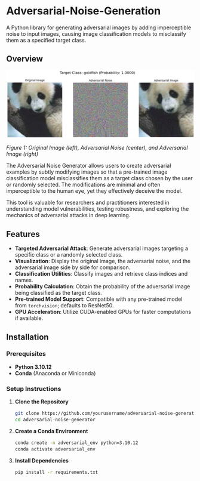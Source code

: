 # Adversarial-Noise-Generation

A Python library for generating adversarial images by adding imperceptible noise to input images, causing image classification models to misclassify them as a specified target class.

## Overview

![Adversarial Example](results/adversarial_noise_example.png)

*Figure 1: Original Image (left), Adversarial Noise (center), and Adversarial Image (right)*


The Adversarial Noise Generator allows users to create adversarial examples by subtly modifying images so that a pre-trained image classification model misclassifies them as a target class chosen by the user or randomly selected. The modifications are minimal and often imperceptible to the human eye, yet they effectively deceive the model.

This tool is valuable for researchers and practitioners interested in understanding model vulnerabilities, testing robustness, and exploring the mechanics of adversarial attacks in deep learning.

## Features

- **Targeted Adversarial Attack**: Generate adversarial images targeting a specific class or a randomly selected class.
- **Visualization**: Display the original image, the adversarial noise, and the adversarial image side by side for comparison.
- **Classification Utilities**: Classify images and retrieve class indices and names.
- **Probability Calculation**: Obtain the probability of the adversarial image being classified as the target class.
- **Pre-trained Model Support**: Compatible with any pre-trained model from `torchvision`; defaults to ResNet50.
- **GPU Acceleration**: Utilize CUDA-enabled GPUs for faster computations if available.

## Installation

### Prerequisites

- **Python 3.10.12**
- **Conda** (Anaconda or Miniconda)

### Setup Instructions

1. **Clone the Repository**

   ```bash
   git clone https://github.com/yourusername/adversarial-noise-generator.git
   cd adversarial-noise-generator

2. **Create a Conda Environment**
   ```bash
   conda create -n adversarial_env python=3.10.12
   conda activate adversarial_env

3. **Install Dependencies**
   ```bash
   pip install -r requirements.txt
